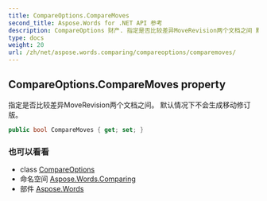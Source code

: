 ```yaml
---
title: CompareOptions.CompareMoves
second_title: Aspose.Words for .NET API 参考
description: CompareOptions 财产. 指定是否比较差异MoveRevision两个文档之间 默认情况下不会生成移动修订版
type: docs
weight: 20
url: /zh/net/aspose.words.comparing/compareoptions/comparemoves/
---
```

## CompareOptions.CompareMoves property

指定是否比较差异MoveRevision两个文档之间。 默认情况下不会生成移动修订版。

```csharp
public bool CompareMoves { get; set; }
```

### 也可以看看

* class [CompareOptions](../)
* 命名空间 [Aspose.Words.Comparing](../../compareoptions/)
* 部件 [Aspose.Words](../../../)


